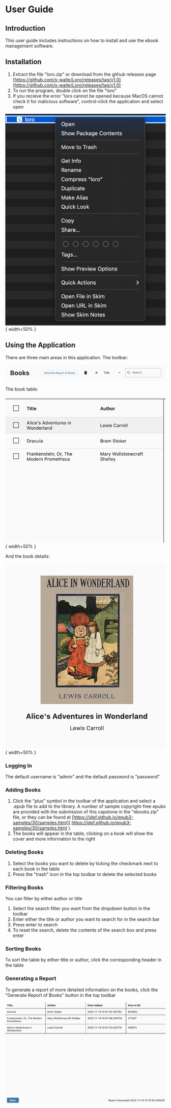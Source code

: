 # User Guide
## Introduction
This user guide includes instructions on how to install and use the ebook management software.

## Installation
1. Extract the file "loro.zip" or download from the github releases page [https://github.com/s-waite/Loro/releases/tag/v1.0](https://github.com/s-waite/Loro/releases/tag/v1.0)
2. To run the program, double click on the file "loro"
3. If you recieve the error "loro cannot be opened because MacOS cannot check it for malicious software", control-click the application and select open 

![The control-click menu](./readme_assets/controlclick.png){ width=50% }

## Using the Application
There are three main areas in this application. The toolbar:

![The application toolbar](./readme_assets/toolbar.png)

The book table:

![The book table](./readme_assets/booktable.png){ width=50% }

And the book details:

![The book details](./readme_assets/bookdetails.png){ width=50% }

### Logging In
The default username is "admin" and the default password is "password"

### Adding Books
1. Click the "plus" symbol in the toolbar of the application and select a .epub file to add to the library. A number of sample copyright-free epubs are provided with the submission of this capstone in the "ebooks.zip" file, or they can be found at [https://idpf.github.io/epub3-samples/30/samples.html]( https://idpf.github.io/epub3-samples/30/samples.html ).
2. The books will appear in the table, clicking on a book will show the cover and more information to the right

### Deleting Books
1. Select the books you want to delete by ticking the checkmark next to each book in the table
2. Press the "trash" icon in the top toolbar to delete the selected books

### Filtering Books
You can filter by either author or title

1. Select the search filter you want from the dropdown button in the toolbar
2. Enter either the title or author you want to search for in the search bar
3. Press enter to search
4. To reset the search, delete the contents of the search box and press enter

### Sorting Books
To sort the table by either title or author, click the corresponding header in the table

### Generating a Report
To generate a report of more detailed information on the books, click the "Generate Report of Books" button in the top toolbar

![Sample Report](./readme_assets/report.png)

